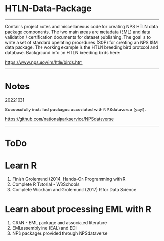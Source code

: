 # HTLN-Data-Package
----------------
Contains project notes and miscellaneous code for creating NPS HTLN data package components. The two main areas are metadata (EML) and data validation / certification documents for dataset publishing. The goal is to write a set of standard operating procedures (SOP) for creating an NPS I&M data package. The working example is the HTLN breeding bird protocol and database. Background info on HTLN breeding birds here:

https://www.nps.gov/im/htln/birds.htm

--------------------------------
# Notes

20221031

Successfully installed packages associated with NPSdataverse (yay!). 

https://github.com/nationalparkservice/NPSdataverse

-----------------
# ToDo

# Learn R 
1. Finish Grolemund (2014) Hands-On Programming with R
2. Complete R Tutorial - W3Schools
3. Complete Wickham and Grolemund (2017) R for Data Science

# Learn about processing EML with R
1. CRAN - EML package and associated literature
2. EMLassemblyline (EAL) and EDI 
3. NPS packages provided through NPSdataverse
